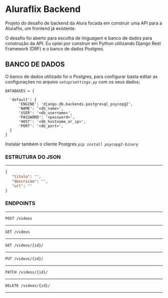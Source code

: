 # Aluraflix Backend
Projeto do desafio de backend da Alura focada em construir uma API para a Aluraflix, um frontend já existente.

O desafio foi aberto para escolha de linguagem e banco de dados para construção da API. Eu optei por construir em Python utilizando Django Rest Framework (DRF) e o banco de dados Postgres.

## **BANCO DE DADOS**
  O banco de dados utilizado foi o Postgres, para configurar basta editar as configurações no arquivo *`setup/settings.py`* com os seus dados;
  
  ```language
  DATABASES = {

    'default': {
        'ENGINE': 'django.db.backends.postgresql_psycopg2',
        'NAME': ‘<db_name>’,
        'USER': '<db_username>',
        'PASSWORD': '<password>',
        'HOST': '<db_hostname_or_ip>',
        'PORT': '<db_port>',
    }
  }
  ```

  Instalar também o cliente Postgres *`pip install psycopg2-binary`*

### **ESTRUTURA DO JSON**
---
   ```JSON
   {
      "titulo": "",
      "descricao": "",
      "url": ""
   }
   ```

### **ENDPOINTS**
---
   ```language
   POST /videos
   ```
---
   ```language
   GET /videos 
   ```
---
   ```language
   GET /videos/{id}/
   ```
---
   ```language
   PUT /videos/{id}/
   ```
---
   ```language
   PATCH /videos/{id}/
   ```
---
   ```language
   DELETE /videos/{id}/
   ```
---